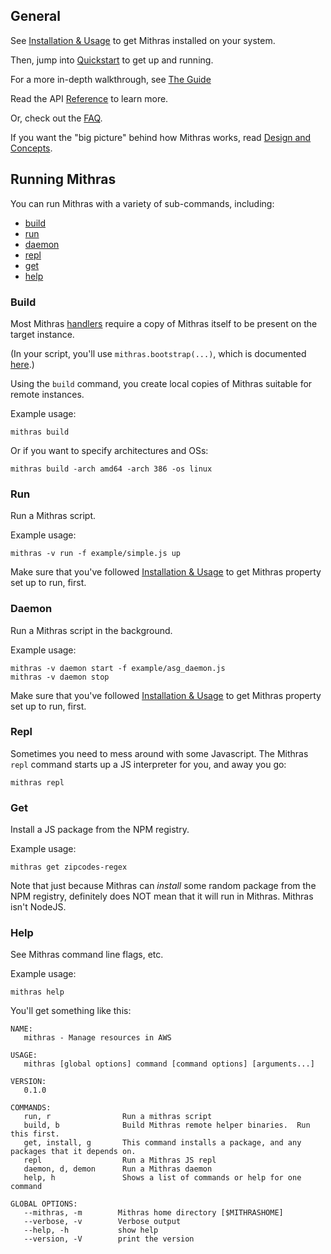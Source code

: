 ## General

See [Installation & Usage](usage.html) to get Mithras installed on
your system.
 
Then, jump into [Quickstart](quickstart.html) to get up and running.

For a more in-depth walkthrough, see [The Guide](guide1.html)

Read the API [Reference](api.html) to learn more.

Or, check out the [FAQ](faq.html).

If you want the "big picture" behind how Mithras works, read [Design and Concepts](design.html).

## Running Mithras

You can run Mithras with a variety of sub-commands, including:

* [build](#build)
* [run](#run)
* [daemon](#daemon)
* [repl](#repl)
* [get](#get)
* [help](#help)

### Build <a name="build"></a>

Most Mithras [handlers](api.html) require a copy of Mithras itself
to be present on the target instance.  

(In your script, you'll use `mithras.bootstrap(...)`, which is documented
[here](handler_mithras.html#bootstrap).)

Using the `build` command, you create local copies of Mithras suitable
for remote instances.

Example usage:

    mithras build

Or if you want to specify architectures and OSs:

    mithras build -arch amd64 -arch 386 -os linux

### Run <a name="run"></a>

Run a Mithras script.

Example usage:

    mithras -v run -f example/simple.js up

Make sure that you've followed [Installation & Usage](usage.html) to
get Mithras property set up to run, first.

### Daemon <a name="daemon"></a>

Run a Mithras script in the background.

Example usage:

    mithras -v daemon start -f example/asg_daemon.js
    mithras -v daemon stop

Make sure that you've followed [Installation & Usage](usage.html) to
get Mithras property set up to run, first.

### Repl <a name="repl"></a>

Sometimes you need to mess around with some Javascript.  The Mithras
`repl` command starts up a JS interpreter for you, and away you go:

    mithras repl

### Get <a name="get"></a>

Install a JS package from the NPM registry.

Example usage:

    mithras get zipcodes-regex

Note that just because Mithras can _install_ some random package from
the NPM registry, definitely does NOT mean that it will run in
Mithras.  Mithras isn't NodeJS.

### Help <a name="help"></a>

See Mithras command line flags, etc.

Example usage:

    mithras help

You'll get something like this:

    NAME:
       mithras - Manage resources in AWS

    USAGE:
       mithras [global options] command [command options] [arguments...]

    VERSION:
       0.1.0

    COMMANDS:
       run, r                Run a mithras script
       build, b              Build Mithras remote helper binaries.  Run this first.
       get, install, g       This command installs a package, and any packages that it depends on.
       repl                  Run a Mithras JS repl
       daemon, d, demon      Run a Mithras daemon
       help, h               Shows a list of commands or help for one command

    GLOBAL OPTIONS:
       --mithras, -m        Mithras home directory [$MITHRASHOME]
       --verbose, -v        Verbose output
       --help, -h           show help
       --version, -V        print the version
